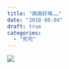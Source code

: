 ```yaml
---
title: "画画好难……"
date: "2018-08-04"
draft: true
categories: 
  - "死宅"
---
```


![](https://i0.wp.com/tva1.sinaimg.cn/large/006tNc79gy1ftxinvt54vj316o1kwqoc.jpg?ssl=1)
